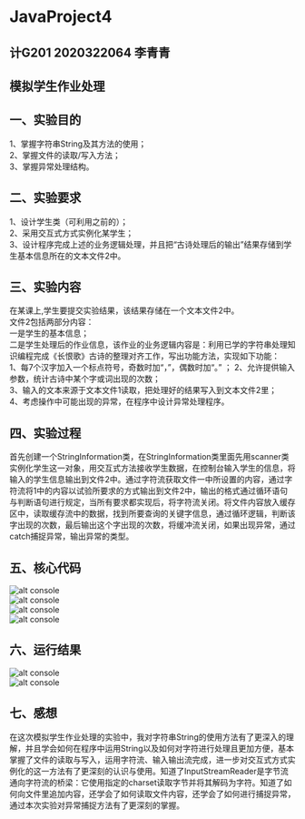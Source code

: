 # JavaProject4
## 计G201 2020322064 李青青
## 模拟学生作业处理
## 一、实验目的
1、掌握字符串String及其方法的使用；  
2、掌握文件的读取/写入方法；  
3、掌握异常处理结构。  
## 二、实验要求  
1、设计学生类（可利用之前的）；  
2、采用交互式方式实例化某学生；  
3、设计程序完成上述的业务逻辑处理，并且把“古诗处理后的输出”结果存储到学生基本信息所在的文本文件2中。
## 三、实验内容  
在某课上,学生要提交实验结果，该结果存储在一个文本文件2中。  
文件2包括两部分内容：  
一是学生的基本信息；  
二是学生处理后的作业信息，该作业的业务逻辑内容是：利用已学的字符串处理知识编程完成《长恨歌》古诗的整理对齐工作，写出功能方法，实现如下功能：  
1、每7个汉字加入一个标点符号，奇数时加“，”，偶数时加“。” ； 
2、允许提供输入参数，统计古诗中某个字或词出现的次数；  
3、输入的文本来源于文本文件1读取，把处理好的结果写入到文本文件2里；  
4、考虑操作中可能出现的异常，在程序中设计异常处理程序。  
## 四、实验过程  
首先创建一个StringInformation类，在StringInformation类里面先用scanner类实例化学生这一对象，用交互式方法接收学生数据，在控制台输入学生的信息，将输入的学生信息输出到文件2中。通过字符流获取文件一中所设置的内容，通过字符流将1中的内容以试验所要求的方式输出到文件2中，输出的格式通过循环语句与判断语句进行规定，当所有要求都实现后，将字符流关闭。将文件内容放入缓存区中，读取缓存流中的数据，找到所要查询的关键字信息，通过循环逻辑，判断该字出现的次数，最后输出这个字出现的次数，将缓冲流关闭，如果出现异常，通过catch捕捉异常，输出异常的类型。  
## 五、核心代码  
![alt console](http://m.qpic.cn/psc?/V53x2lrX08Z9lF4J101F42x1Bd3epC0q/ruAMsa53pVQWN7FLK88i5mIi.qedjkmWi236Enp39tqQmJz7pKcjex7TkN.8gG16d20mGBr2zFAWG1Rv0*rApn2IcKMyTiWEFbWucN2kqNE!/b&bo=lANyAAAAAAADB8c!&rf=viewer_4)  
![alt console](http://m.qpic.cn/psc?/V53x2lrX08Z9lF4J101F42x1Bd3epC0q/45NBuzDIW489QBoVep5mcfpwV9p7pOsAwS2.OyKnxUB1lazlbnhCtEmbe1aEeVWY1R1dN2WIqB*xVJWTNai8Fgna7NixGRwbN2QhcdjSYQE!/b&bo=dgEsAQAAAAADF2g!&rf=viewer_4)  
![alt console](http://m.qpic.cn/psc?/V53x2lrX08Z9lF4J101F42x1Bd3epC0q/45NBuzDIW489QBoVep5mcfpwV9p7pOsAwS2.OyKnxUCMoXvfzekm8H43Q1GWzgJpAQtrpWaBHmoaS1aalbjn1r62PdbdBKpNaVZLh7o3tl4!/b&bo=WQPaAAAAAAADF7I!&rf=viewer_4)  
![alt console](http://m.qpic.cn/psc?/V53x2lrX08Z9lF4J101F42x1Bd3epC0q/45NBuzDIW489QBoVep5mcfpwV9p7pOsAwS2.OyKnxUB44bXYdGacqixY3zrnVW.E7tXf9SXzsPZfai07*G6e*JBMIU4XwlNiNtwYk5niEtc!/b&bo=TAMqAQAAAAADF1Y!&rf=viewer_4)  
## 六、运行结果  
![alt console](http://m.qpic.cn/psc?/V53x2lrX08Z9lF4J101F42x1Bd3epC0q/ruAMsa53pVQWN7FLK88i5ppAxKco6Hb5.JIBMvJBt48zOM2z4H7pZuaJXBVB1Z.VO0pG0ZxLmTgUSxhHSu08PICxUHMkMSRu8kmdED1AjFA!/b&bo=0APfAAAAAAADBy4!&rf=viewer_4)  
![alt console](http://m.qpic.cn/psc?/V53x2lrX08Z9lF4J101F42x1Bd3epC0q/ruAMsa53pVQWN7FLK88i5i*qNvLeUV*SjC3Ddusyh2hf.5WE1EqdSDtfAW5TB0CrbFP*UNoc5UduJF9k7YG9.760*tEcmdy2B.pwBPjGzko!/b&bo=1gPEAAAAAAADBzM!&rf=viewer_4)  
## 七、感想  
在这次模拟学生作业处理的实验中，我对字符串String的使用方法有了更深入的理解，并且学会如何在程序中运用String以及如何对字符进行处理且更加方便，基本掌握了文件的读取与写入，运用字符流、输入输出流完成，进一步对交互式方式实例化的这一方法有了更深刻的认识与使用。知道了InputStreamReader是字节流通向字符流的桥梁：它使用指定的charset读取字节并将其解码为字符。知道了如何向文件里追加内容，还学会了如何读取文件内容，还学会了如何进行捕捉异常，通过本次实验对异常捕捉方法有了更深刻的掌握。




